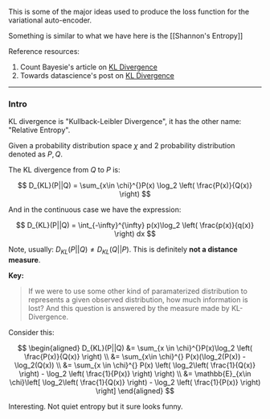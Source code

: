 This is some of the major ideas used to produce the loss function for the variational auto-encoder.

Something is similar to what we have here is the [[Shannon's Entropy]]

Reference resources: 

1. Count Bayesie's article on [KL Divergence](https://www.countbayesie.com/blog/2017/5/9/kullback-leibler-divergence-explained)
2. Towards datascience's post on [KL Divergence](https://towardsdatascience.com/light-on-math-machine-learning-intuitive-guide-to-understanding-kl-divergence-2b382ca2b2a8)

---
### **Intro**

KL divergence is "Kullback-Leibler Divergence", it has the other name: "Relative Entropy". 

Given a probability distribution space $\chi$ and 2 probability distribution denoted as $P, Q$. 

The KL divergence from $Q$ to $P$ is: 

$$
D_{KL}(P||Q) = \sum_{x\in \chi}^{}P(x) \log_2 \left(
    \frac{P(x)}{Q(x)}
\right)
$$

And in the continuous case we have the expression: 

$$
D_{KL}(P||Q) = \int_{-\infty}^{\infty} 
p(x)\log_2 \left(
    \frac{p(x)}{q(x)}
\right)
dx
$$

Note, usually: $D_{KL}(P||Q)\ne D_{KL}(Q||P)$. This is definitely **not a distance measure**. 

**Key:** 

> If we were to use some other kind of paramaterized distribution to represents a given observed distribution, how much information is lost? And this question is answered by the measure made by KL-Divergence. 

Consider this: 

$$
\begin{aligned}
    D_{KL}(P||Q) &= \sum_{x \in \chi}^{}P(x)\log_2 \left(
        \frac{P(x)}{Q(x)}
    \right) 
    \\
    &= 
    \sum_{x\in \chi}^{}
    P(x)(\log_2(P(x)) - \log_2(Q(x))
    \\
    &= 
    \sum_{x \in \chi}^{}
        P(x)
        \left(
            \log_2\left(
                \frac{1}{Q(x)}
            \right)
            - \log_2 \left(
                \frac{1}{P(x)}
            \right)
        \right)
    \\
    &= 
    \mathbb{E}_{x\in \chi}\left[
            \log_2\left(
                \frac{1}{Q(x)}
            \right)
            -
            \log_2 \left(
                \frac{1}{P(x)}
            \right)
        \right]
\end{aligned}
$$

Interesting. Not quiet entropy but it  sure looks funny. 




